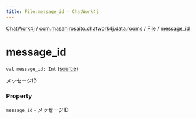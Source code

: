 ```yaml
---
title: File.message_id - ChatWork4j
---
```


[ChatWork4j](../../index.md) / [com.masahirosaito.chatwork4j.data.rooms](../index.md) / [File](index.md) / [message_id](.)

# message_id

`val message_id: Int` [(source)](https://github.com/MasahiroSaito/ChatWork4j/tree/master/src/main/kotlin/com/masahirosaito/chatwork4j/data/rooms/File.kt#L17)

メッセージID

### Property

`message_id` - メッセージID
